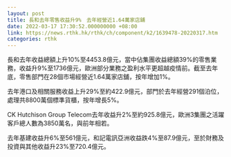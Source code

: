 ```yaml
---
layout: post
title: 長和去年零售收益升9%　去年經營近1.64萬家店舖
date: 2022-03-17 17:30:52.000000000 +08:00
link: https://news.rthk.hk/rthk/ch/component/k2/1639478-20220317.htm
categories: rthk
---
```


長和去年收益總額上升10%至4453.8億元，當中佔集團收益總額39%的零售業務，收益升9%至1736億元，歐洲部分業務之盈利水平更超越疫情前。截至去年底，零售部門在28個市場經營近1.64萬家店舖，按年增加1%。

去年港口及相關服務收益上升29%至約422.9億元，部門於去年經營291個泊位，處理共8800萬個標準貨櫃，按年增長5%。

CK Hutchison Group Telecom去年收益升2%至約925.8億元，歐洲3集團之活躍客戶總人數為3850萬名，與前年相若。

去年基建收益升6%至561億元，和記電訊亞洲收益跌4%至87.9億元，至於財務及投資與其他收益升23%至720.4億元。
